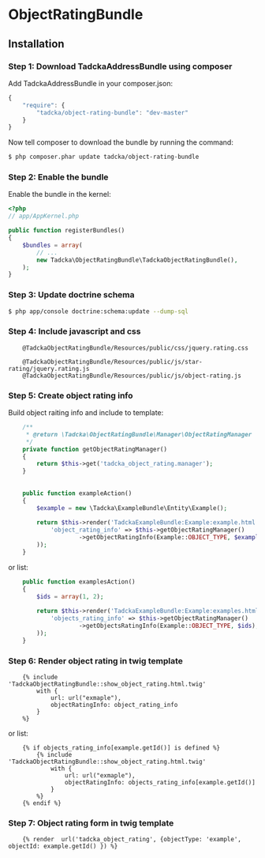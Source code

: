 ObjectRatingBundle
==================

## Installation

### Step 1: Download TadckaAddressBundle using composer

Add TadckaAddressBundle in your composer.json:

```js
{
    "require": {
        "tadcka/object-rating-bundle": "dev-master"
    }
}
```

Now tell composer to download the bundle by running the command:

``` bash
$ php composer.phar update tadcka/object-rating-bundle
```

### Step 2: Enable the bundle

Enable the bundle in the kernel:

``` php
<?php
// app/AppKernel.php

public function registerBundles()
{
    $bundles = array(
        // ...
        new Tadcka\ObjectRatingBundle\TadckaObjectRatingBundle(),
    );
}
```

### Step 3: Update doctrine schema

``` bash
$ php app/console doctrine:schema:update --dump-sql
```

### Step 4: Include javascript and css

```twig
    @TadckaObjectRatingBundle/Resources/public/css/jquery.rating.css

    @TadckaObjectRatingBundle/Resources/public/js/star-rating/jquery.rating.js
    @TadckaObjectRatingBundle/Resources/public/js/object-rating.js
```

### Step 5: Create object rating info

Build object raiting info and include to template:


``` php
    /**
     * @return \Tadcka\ObjectRatingBundle\Manager\ObjectRatingManager
     */
    private function getObjectRatingManager()
    {
        return $this->get('tadcka_object_rating.manager');
    }
    
    
    public function exampleAction()
    {
        $example = new \Tadcka\ExampleBundle\Entity\Example();
        
        return $this->render('TadckaExampleBundle:Example:example.html.twig', array(
            'object_rating_info' => $this->getObjectRatingManager()
                    ->getObjectRatingInfo(Example::OBJECT_TYPE, $example->getId()),
        ));
    }
```

or list:

``` php
    public function examplesAction()
    {
        $ids = array(1, 2);
        
        return $this->render('TadckaExampleBundle:Example:examples.html.twig', array(
            'objects_rating_info' => $this->getObjectRatingManager()
                    ->getObjectsRatingInfo(Example::OBJECT_TYPE, $ids);,
        ));
    }
```

### Step 6: Render object rating in twig template

```twig
    {% include 'TadckaObjectRatingBundle::show_object_rating.html.twig'
        with {
            url: url("exmaple"),
            objectRatingInfo: object_rating_info
        }
    %}
```

or list:

```twig
    {% if objects_rating_info[example.getId()] is defined %}
        {% include 'TadckaObjectRatingBundle::show_object_rating.html.twig'
            with {
                url: url("exmaple"),
                objectRatingInfo: objects_rating_info[example.getId()]
            }
        %}
    {% endif %}
```

### Step 7: Object rating form in twig template

```twig
    {% render  url('tadcka_object_rating', {objectType: 'example', objectId: example.getId() }) %}
```



